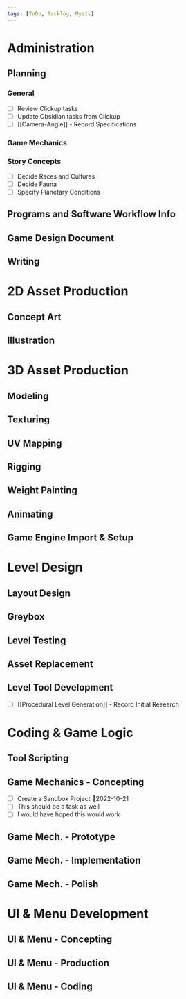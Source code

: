 ```yaml
---
tags: [ToDo, Backlog, Mysts]
---
```


# Administration
## Planning
### General
- [ ] Review Clickup tasks
- [ ] Update Obsidian tasks from Clickup
- [ ] [[Camera-Angle]] - Record Specifications
### Game Mechanics
### Story Concepts
- [ ] Decide Races and Cultures
- [ ] Decide Fauna
- [ ] Specify Planetary Conditions

## Programs and Software Workflow Info
## Game Design Document
## Writing

# 2D Asset Production
## Concept Art
## Illustration

# 3D Asset Production
## Modeling
## Texturing 
## UV Mapping
## Rigging
## Weight Painting
## Animating
## Game Engine Import & Setup

# Level Design
## Layout Design
## Greybox
## Level Testing
## Asset Replacement
## Level Tool Development
- [ ] [[Procedural Level Generation]] - Record Initial Research

# Coding & Game Logic
## Tool Scripting
## Game Mechanics - Concepting
- [ ] Create a Sandbox Project 📆2022-10-21
- [ ] This should be a task as well
- [ ] I would have hoped this would work

## Game Mech. - Prototype
## Game Mech. - Implementation
## Game Mech. - Polish

# UI & Menu Development 
## UI & Menu - Concepting
## UI & Menu - Production
## UI & Menu - Coding

